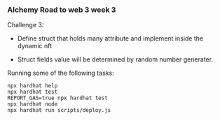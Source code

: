 

### Alchemy Road to web 3 week 3 

Challenge 3:
- Define struct that holds many attribute and implement inside the dynamic nft

- Struct fields value will be determined by random number generater.


Running some of the following tasks:

```shell
npx hardhat help
npx hardhat test
REPORT_GAS=true npx hardhat test
npx hardhat node
npx hardhat run scripts/deploy.js
```
